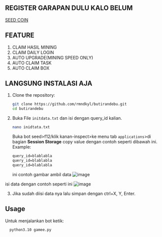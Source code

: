## REGISTER GARAPAN DULU KALO BELUM
[SEED COIN](https://t.me/seed_coin_bot/app?startapp=1681873043)

## FEATURE
1. CLAIM HASIL MINING
2. CLAIM DAILY LOGIN
3. AUTO UPGRADE(MINING SPEED ONLY)
4. AUTO CLAIM TASK
5. AUTO CLAIM BOX

## LANGSUNG INSTALASI AJA
1. Clone the repository:
    ```bash
    git clone https://github.com/rmndkyl/butirandebu.git
    cd butirandebu
    ```
2. Buka File `initdata.txt` dan isi dengan query_id kalian.
   ```bash
   nano inidtata.txt
   ```
   Buka bot seed>f12/klik kanan-inspect>ke menu tab `applications`>di bagian **Session Storage** copy value dengan contoh seperti dibawah ini. Example:
    ```txt
    query_id=blablabla
    query_id=blablabla
    query_id=blablabla
    ```
    ini contoh gambar ambil data
![image](https://github.com/rmndkyl/loots/assets/99118244/54c62fb6-237f-4761-aa8e-16e3fb60b513)

isi data dengan contoh seperti ini
![image](https://github.com/rmndkyl/loots/assets/99118244/32d5b6da-2f48-497c-a4c1-456e53222aa7)

3. Jika sudah diisi data nya lalu simpan dengan ctrl+X, Y, Enter.

## Usage
Untuk menjalankan bot ketik:
  ```bash
    python3.10 gamee.py
  ```
